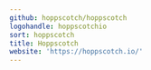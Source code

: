 ```yaml
---
github: hoppscotch/hoppscotch
logohandle: hoppscotchio
sort: hoppscotch
title: Hoppscotch
website: 'https://hoppscotch.io/'
---
```

